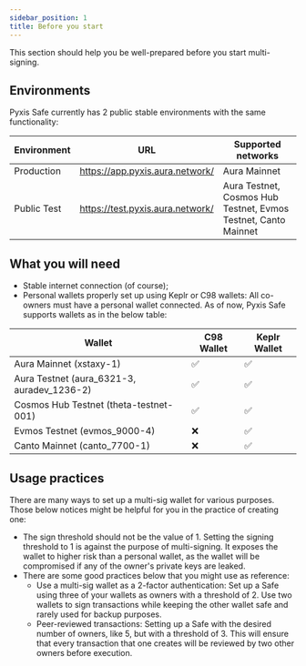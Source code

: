 ```yaml
---
sidebar_position: 1
title: Before you start
---
```

This section should help you be well-prepared before you start multi-signing. 

## Environments

Pyxis Safe currently has 2 public stable environments with the same functionality:

|Environment|URL|Supported networks|
|----------|----------|----------|
|Production|https://app.pyxis.aura.network/ |Aura Mainnet|
|Public Test|https://test.pyxis.aura.network/ |Aura Testnet, Cosmos Hub Testnet, Evmos Testnet, Canto Mainnet|

## What you will need

- Stable internet connection (of course);
- Personal wallets properly set up using Keplr or C98 wallets: All co-owners must have a personal wallet connected. As of now, Pyxis Safe supports wallets as in the below table:

|Wallet|C98 Wallet|Keplr Wallet|
|----------|----------|----------|
|Aura Mainnet (xstaxy-1)							|✅|✅|
|Aura Testnet (aura_6321-3, auradev_1236-2)	|✅|✅|
|Cosmos Hub Testnet (theta-testnet-001)				|✅|✅|
|Evmos Testnet	(evmos_9000-4)						|❌|✅|
|Canto Mainnet	(canto_7700-1)						|❌|✅|

## Usage practices

There are many ways to set up a multi-sig wallet for various purposes. Those below notices might be helpful for you in the practice of creating one:
- The sign threshold should not be the value of 1. Setting the signing threshold to 1 is against the purpose of multi-signing. It exposes the wallet to higher risk than a personal wallet, as the wallet will be compromised if any of the owner's private keys are leaked.
- There are some good practices below that you might use as reference:
	- Use a multi-sig wallet as a 2-factor authentication: Set up a Safe using three of your wallets as owners with a threshold of 2. Use two wallets to sign transactions while keeping the other wallet safe and rarely used for backup purposes.
	- Peer-reviewed transactions: Setting up a Safe with the desired number of owners, like 5, but with a threshold of 3. This will ensure that every transaction that one creates will be reviewed by two other owners before execution.
